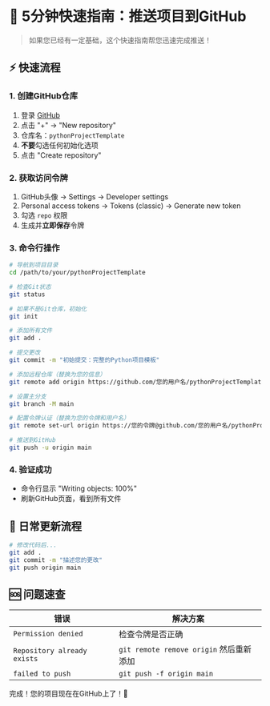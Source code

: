 # 🚀 5分钟快速指南：推送项目到GitHub

> 如果您已经有一定基础，这个快速指南帮您迅速完成推送！

## ⚡ 快速流程

### 1. 创建GitHub仓库
1. 登录 [GitHub](https://github.com)
2. 点击 "+" → "New repository"
3. 仓库名：`pythonProjectTemplate`
4. **不要**勾选任何初始化选项
5. 点击 "Create repository"

### 2. 获取访问令牌
1. GitHub头像 → Settings → Developer settings
2. Personal access tokens → Tokens (classic) → Generate new token
3. 勾选 `repo` 权限
4. 生成并**立即保存**令牌

### 3. 命令行操作

```bash
# 导航到项目目录
cd /path/to/your/pythonProjectTemplate

# 检查Git状态
git status

# 如果不是Git仓库，初始化
git init

# 添加所有文件
git add .

# 提交更改
git commit -m "初始提交：完整的Python项目模板"

# 添加远程仓库（替换为您的信息）
git remote add origin https://github.com/您的用户名/pythonProjectTemplate.git

# 设置主分支
git branch -M main

# 配置令牌认证（替换为您的令牌和用户名）
git remote set-url origin https://您的令牌@github.com/您的用户名/pythonProjectTemplate.git

# 推送到GitHub
git push -u origin main
```

### 4. 验证成功
- 命令行显示 "Writing objects: 100%"
- 刷新GitHub页面，看到所有文件

## 🔄 日常更新流程

```bash
# 修改代码后...
git add .
git commit -m "描述您的更改"
git push origin main
```

## 🆘 问题速查

| 错误 | 解决方案 |
|------|----------|
| `Permission denied` | 检查令牌是否正确 |
| `Repository already exists` | `git remote remove origin` 然后重新添加 |
| `failed to push` | `git push -f origin main` |

完成！您的项目现在在GitHub上了！🎉